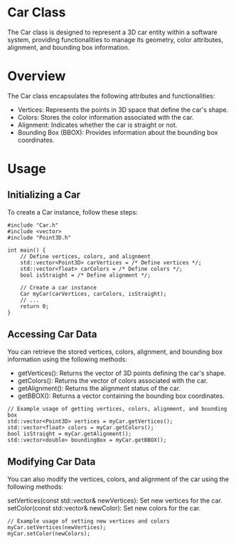 # Car Class
The Car class is designed to represent a 3D car entity within a software system, providing functionalities to manage its geometry, color attributes, alignment, and bounding box information.

# Overview
The Car class encapsulates the following attributes and functionalities:

+ Vertices: Represents the points in 3D space that define the car's shape.
+ Colors: Stores the color information associated with the car.
+ Alignment: Indicates whether the car is straight or not.
+ Bounding Box (BBOX): Provides information about the bounding box coordinates.
# Usage
## Initializing a Car
To create a Car instance, follow these steps:
```
#include "Car.h"
#include <vector>
#include "Point3D.h"

int main() {
    // Define vertices, colors, and alignment
    std::vector<Point3D> carVertices = /* Define vertices */;
    std::vector<float> carColors = /* Define colors */;
    bool isStraight = /* Define alignment */;

    // Create a car instance
    Car myCar(carVertices, carColors, isStraight);
    // ...
    return 0;
}
```
## Accessing Car Data
You can retrieve the stored vertices, colors, alignment, and bounding box information using the following methods:

+ getVertices(): Returns the vector of 3D points defining the car's shape.
+ getColors(): Returns the vector of colors associated with the car.
+ getAlignment(): Returns the alignment status of the car.
+ getBBOX(): Returns a vector containing the bounding box coordinates.
```
// Example usage of getting vertices, colors, alignment, and bounding box
std::vector<Point3D> vertices = myCar.getVertices();
std::vector<float> colors = myCar.getColors();
bool isStraight = myCar.getAlignment();
std::vector<double> boundingBox = myCar.getBBOX();
```
## Modifying Car Data
You can also modify the vertices, colors, and alignment of the car using the following methods:

setVertices(const std::vector<Point3D>& newVertices): Set new vertices for the car.
setColor(const std::vector<float>& newColor): Set new colors for the car.
```
// Example usage of setting new vertices and colors
myCar.setVertices(newVertices);
myCar.setColor(newColors);
```
